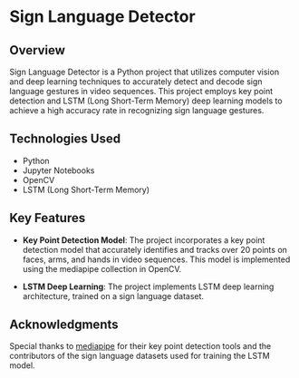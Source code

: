 
# Sign Language Detector

## Overview

Sign Language Detector is a Python project that utilizes computer vision and deep learning techniques to accurately detect and decode sign language gestures in video sequences. This project employs key point detection and LSTM (Long Short-Term Memory) deep learning models to achieve a high accuracy rate in recognizing sign language gestures.

## Technologies Used

- Python
- Jupyter Notebooks
- OpenCV
- LSTM (Long Short-Term Memory)

## Key Features

- **Key Point Detection Model**: The project incorporates a key point detection model that accurately identifies and tracks over 20 points on faces, arms, and hands in video sequences. This model is implemented using the mediapipe collection in OpenCV.
  
- **LSTM Deep Learning**: The project implements LSTM deep learning architecture, trained on a sign language dataset. 

## Acknowledgments

Special thanks to [mediapipe](https://google.github.io/mediapipe/) for their key point detection tools and the contributors of the sign language datasets used for training the LSTM model.
